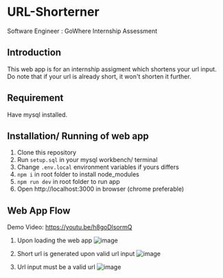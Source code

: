 # URL-Shorterner
Software Engineer : GoWhere Internship Assessment

## Introduction
This web app is for an internship assigment which shortens your url input. Do note that if your url is already short, it won't shorten it further.

## Requirement
Have mysql installed.

## Installation/ Running of web app
1) Clone this repository
2) Run ```setup.sql``` in your mysql workbench/ terminal
3) Change ```.env.local``` environment variables if yours differs
4) ```npm i``` in root folder to install node_modules 
6) ```npm run dev``` in root folder to run app
7) Open http://localhost:3000 in browser (chrome preferable)

## Web App Flow
Demo Video: https://youtu.be/h8goDlsormQ
1) Upon loading the web app
![image](https://user-images.githubusercontent.com/101784318/224400296-a580a4d6-3989-46c9-8b27-0e38b4d22773.png)


2) Short url is generated upon valid url input
![image](https://user-images.githubusercontent.com/101784318/224428186-88a9a657-eefd-4d24-9ebf-76ee75662b13.png)



3) Url input must be a valid url
   ![image](https://user-images.githubusercontent.com/101784318/224403401-43130370-7593-4bf2-b185-416f2de2a370.png)

